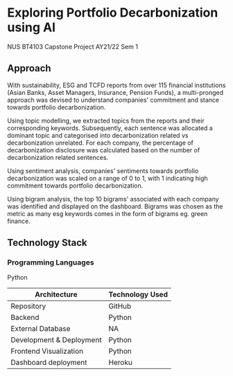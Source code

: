 # Exploring Portfolio Decarbonization using AI
NUS BT4103 Capstone Project AY21/22 Sem 1

## Approach
With sustainability, ESG and TCFD reports from over 115 financial institutions (Asian Banks, Asset Managers, Insurance, Pension Funds), a multi-pronged approach was devised to understand companies' commitment and stance towards portfolio decarbonization. 

Using topic modelling, we extracted topics from the reports and their corresponding keywords. Subsequently, each sentence was allocated a dominant topic and categorised into decarbonization related vs decarbonization unrelated. For each company, the percentage of decarbonization disclosure was calculated based on the number of decarbonization related sentences.

Using sentiment analysis, companies' sentiments towards portfolio decarbonization was scaled on a range of 0 to 1, with 1 indicating high commitment towards portfolio decarbonization. 

Using bigram analysis, the top 10 bigrams' associated with each company was identified and displayed on the dashboard. Bigrams was chosen as the metric as many esg keywords comes in the form of bigrams eg. green finance. 

## Technology Stack

### Programming Languages
Python

| Architecture | Technology Used |
| -------------| --------------- |
| Repository   | GitHub          |
| Backend      | Python          |
| External Database | NA         |
| Development & Deployment | Python |
| Frontend Visualization | Python|
| Dashboard deployment | Heroku  |
